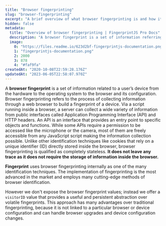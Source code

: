 ```yaml
---
title: "Browser fingerprinting"
slug: "browser-fingerprinting"
excerpt: "A brief overview of what browser fingerprinting is and how it's helpful."
hidden: false
metadata: 
  title: "Overview of browser fingerprinting | FingerprintJS Pro Docs"
  description: "A browser fingerprint is a set of information referring to an individual website visitor. The FingerprintJS Agent collects and sends this data to a server API."
  image: 
    0: "https://files.readme.io/623d2bf-fingerprintjs-documentation.png"
    1: "fingerprintjs-documentation.png"
    2: 2000
    3: 878
    4: "#faf9fa"
createdAt: "2020-10-08T22:59:28.176Z"
updatedAt: "2023-06-05T22:58:07.970Z"
---
```

A **browser fingerprint** is a set of information related to a user’s device from the hardware to the operating system to the browser and its configuration. Browser fingerprinting refers to the process of collecting information through a web browser to build a fingerprint of a device. Via a  script running inside a browser, a server can collect a wide variety of information from public interfaces called Application Programming Interface \(API\) and HTTP headers. An API is an interface that provides an entry point to specific objects and functions. While some APIs require a permission to be accessed like the microphone or the camera, most of them are freely accessible from any JavaScript script making the information collection possible. Unlike other identification techniques like cookies that rely on a unique identifier \(ID\) directly stored inside the browser, browser fingerprinting is qualified as completely stateless. **It does not leave any trace as it does not require the storage of information inside the browser.**  

**Fingerprint** uses browser fingerprinting internally as one of the many identification techniques. The implementation of fingerprinting is the most advanced in the market and employs many cutting-edge methods of browser identification.   

However we don't expose the browser fingerprint values; instead we offer a `visitorID` value that provides a useful and persistent abstraction over volatile fingerprints. This approach has many advantages over traditional fingerprinting, because it is not linked to a particular browser or device configuration and can handle browser upgrades and device configuration changes.